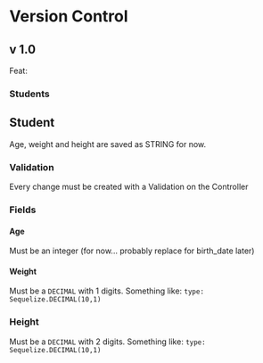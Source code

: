 # Version Control

## v 1.0
Feat:
### Students

## Student
Age, weight and height are saved as STRING for now.

### Validation
Every change must be created with a Validation on the Controller

### Fields
#### Age
Must be an integer (for now... probably replace for birth_date later)

#### Weight
Must be a `DECIMAL` with 1 digits. Something like: `type: Sequelize.DECIMAL(10,1)`

### Height
Must be a `DECIMAL` with 2 digits. Something like: `type: Sequelize.DECIMAL(10,1)`
